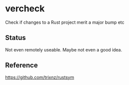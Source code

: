 # vercheck

Check if changes to a Rust project merit a major bump etc

## Status

Not even remotely useable. Maybe not even a good idea.

## Reference

https://github.com/trixnz/rustsym
